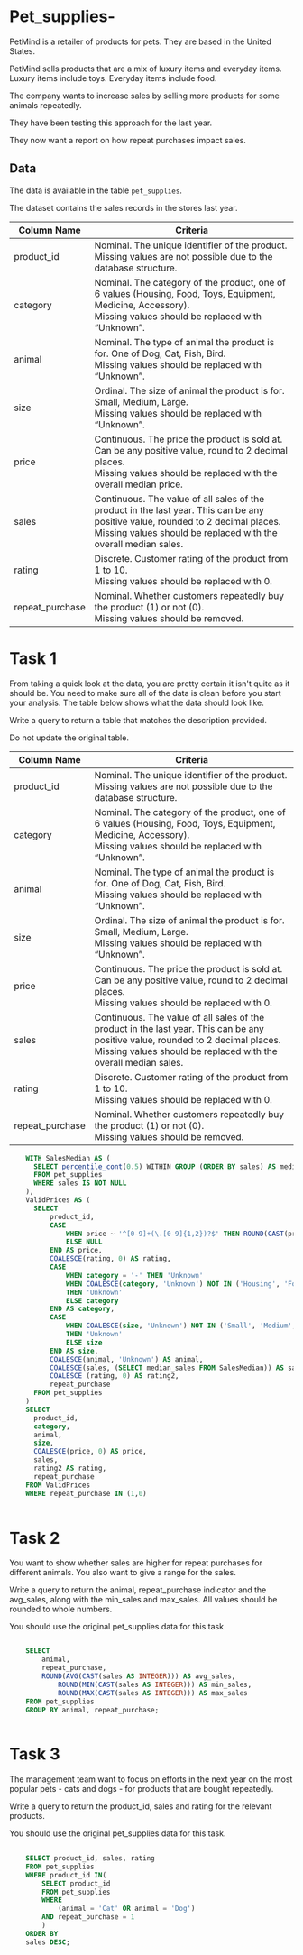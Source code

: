 # Pet_supplies-

PetMind is a retailer of products for pets. They are based in the United States.

PetMind sells products that are a mix of luxury items and everyday items. Luxury items include toys. Everyday items include food.

The company wants to increase sales by selling more products for some animals repeatedly. 

They have been testing this approach for the last year. 

They now want a report on how repeat purchases impact sales. 

## Data

The data is available in the table `pet_supplies`.

The dataset contains the sales records in the stores last year. 

| Column Name | Criteria                                                |
|-------------|---------------------------------------------------------|
|product_id | Nominal. The unique identifier of the product. </br>Missing values are not possible due to the database structure.|
| category | Nominal. The category of the product, one of 6 values (Housing, Food, Toys, Equipment, Medicine, Accessory). </br>Missing values should be replaced with “Unknown”. |
| animal | Nominal. The type of animal the product is for. One of Dog, Cat, Fish, Bird. </br>Missing values should be replaced with “Unknown”. |
| size | Ordinal. The size of animal the product is for. Small, Medium, Large. </br>Missing values should be replaced with “Unknown”.|
| price | Continuous. The price the product is sold at. Can be any positive value, round to 2 decimal places. </br>Missing values should be replaced with the overall median price. |
| sales | Continuous. The value of all sales of the product in the last year. This can be any positive value, rounded to 2 decimal places. </br>Missing values should be replaced with the overall median sales. |
| rating | Discrete. Customer rating of the product from 1 to 10. </br>Missing values should be replaced with 0. |
| repeat_purchase | Nominal. Whether customers repeatedly buy the product (1) or not (0). </br>Missing values should be removed. |


# Task 1

From taking a quick look at the data, you are pretty certain it isn't quite as it should be. You need to make sure all of the data is clean before you start your analysis. The table below shows what the data should look like. 

Write a query to return a table that matches the description provided.

Do not update the original table. 

| Column Name | Criteria                                                |
|-------------|---------------------------------------------------------|
|product_id | Nominal. The unique identifier of the product. </br>Missing values are not possible due to the database structure.|
| category | Nominal. The category of the product, one of 6 values (Housing, Food, Toys, Equipment, Medicine, Accessory). </br>Missing values should be replaced with “Unknown”. |
| animal | Nominal. The type of animal the product is for. One of Dog, Cat, Fish, Bird. </br>Missing values should be replaced with “Unknown”. |
| size | Ordinal. The size of animal the product is for. Small, Medium, Large. </br>Missing values should be replaced with “Unknown”.|
| price | Continuous. The price the product is sold at. Can be any positive value, round to 2 decimal places. </br>Missing values should be replaced with 0. |
| sales | Continuous. The value of all sales of the product in the last year. This can be any positive value, rounded to 2 decimal places. </br>Missing values should be replaced with the overall median sales. |
| rating | Discrete. Customer rating of the product from 1 to 10. </br>Missing values should be replaced with 0. |
| repeat_purchase | Nominal. Whether customers repeatedly buy the product (1) or not (0). </br>Missing values should be removed. |

```sql
    WITH SalesMedian AS (
      SELECT percentile_cont(0.5) WITHIN GROUP (ORDER BY sales) AS median_sales
      FROM pet_supplies
      WHERE sales IS NOT NULL
    ),
    ValidPrices AS (
      SELECT
          product_id,
          CASE
              WHEN price ~ '^[0-9]+(\.[0-9]{1,2})?$' THEN ROUND(CAST(price AS NUMERIC), 2)
              ELSE NULL
          END AS price,
          COALESCE(rating, 0) AS rating,
          CASE
              WHEN category = '-' THEN 'Unknown'
              WHEN COALESCE(category, 'Unknown') NOT IN ('Housing', 'Food', 'Toys', 'Equipment', 'Medicine', 'Accessory')
              THEN 'Unknown'
              ELSE category
          END AS category,
          CASE
              WHEN COALESCE(size, 'Unknown') NOT IN ('Small', 'Medium', 'Large')
              THEN 'Unknown'
              ELSE size
          END AS size,
          COALESCE(animal, 'Unknown') AS animal,
          COALESCE(sales, (SELECT median_sales FROM SalesMedian)) AS sales,
		  COALESCE (rating, 0) AS rating2,
		  repeat_purchase
      FROM pet_supplies
    )
    SELECT 
      product_id,
      category,
      animal,
      size,
      COALESCE(price, 0) AS price,
      sales,
	  rating2 AS rating,
	  repeat_purchase
    FROM ValidPrices
    WHERE repeat_purchase IN (1,0)
 
```
# Task 2
You want to show whether sales are higher for repeat purchases for different animals. You also want to give a range for the sales.

Write a query to return the animal, repeat_purchase indicator and the avg_sales, along with the min_sales and max_sales. All values should be rounded to whole numbers.

You should use the original pet_supplies data for this task
```sql

	SELECT 
		animal,
   	  	repeat_purchase,
   		ROUND(AVG(CAST(sales AS INTEGER))) AS avg_sales,
    		ROUND(MIN(CAST(sales AS INTEGER))) AS min_sales,
    		ROUND(MAX(CAST(sales AS INTEGER))) AS max_sales
	FROM pet_supplies
	GROUP BY animal, repeat_purchase;
   
```
# Task 3

The management team want to focus on efforts in the next year on the most popular pets - cats and dogs - for products that are bought repeatedly.

Write a query to return the product_id, sales and rating for the relevant products.

You should use the original pet_supplies data for this task.
```sql
   
	SELECT product_id, sales, rating
	FROM pet_supplies
	WHERE product_id IN(
		SELECT product_id
		FROM pet_supplies
		WHERE 
			(animal = 'Cat' OR animal = 'Dog')
		AND repeat_purchase = 1
		)
	ORDER BY
	sales DESC;

   
```
